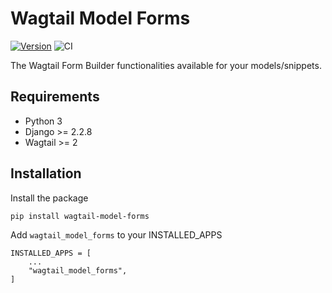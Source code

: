 # Wagtail Model Forms

[![Version](https://img.shields.io/pypi/v/wagtail-model-forms.svg?style=flat)](https://pypi.python.org/pypi/wagtail-model-forms/)
![CI](https://github.com/vicktornl/wagtail-model-forms/actions/workflows/ci.yml/badge.svg)

The Wagtail Form Builder functionalities available for your models/snippets.

## Requirements

- Python 3
- Django >= 2.2.8
- Wagtail >= 2

## Installation

Install the package

```
pip install wagtail-model-forms
```

Add `wagtail_model_forms` to your INSTALLED_APPS

```
INSTALLED_APPS = [
    ...
    "wagtail_model_forms",
]
```
